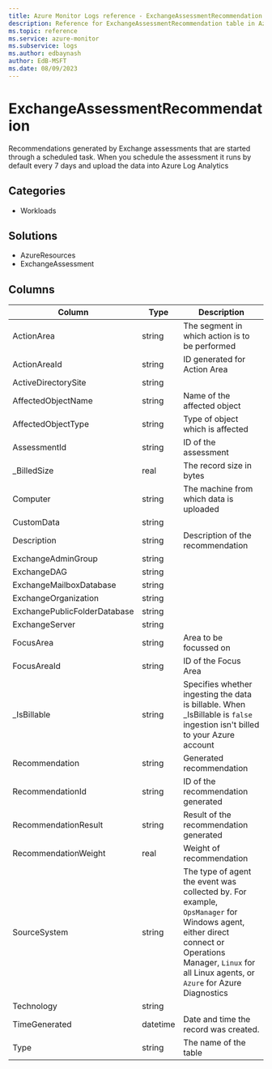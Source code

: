 ```yaml
---
title: Azure Monitor Logs reference - ExchangeAssessmentRecommendation
description: Reference for ExchangeAssessmentRecommendation table in Azure Monitor Logs.
ms.topic: reference
ms.service: azure-monitor
ms.subservice: logs
ms.author: edbaynash
author: EdB-MSFT
ms.date: 08/09/2023
---
```


# ExchangeAssessmentRecommendation

Recommendations generated by Exchange assessments that are started through a scheduled task. When you schedule the assessment it runs by default every 7 days and upload the data into Azure Log Analytics

## Categories

- Workloads
## Solutions

- AzureResources
- ExchangeAssessment




## Columns

| Column | Type | Description |
|---|---|---|
| ActionArea | string | The segment in which action is to be performed |
| ActionAreaId | string | ID generated for Action Area |
| ActiveDirectorySite | string |   |
| AffectedObjectName | string | Name of the affected object |
| AffectedObjectType | string | Type of object which is affected |
| AssessmentId | string | ID of the assessment |
| _BilledSize | real | The record size in bytes |
| Computer | string | The machine from which data is uploaded |
| CustomData | string |   |
| Description | string | Description of the recommendation |
| ExchangeAdminGroup | string |   |
| ExchangeDAG | string |   |
| ExchangeMailboxDatabase | string |   |
| ExchangeOrganization | string |   |
| ExchangePublicFolderDatabase | string |   |
| ExchangeServer | string |   |
| FocusArea | string | Area to be focussed on |
| FocusAreaId | string | ID of the Focus Area |
| _IsBillable | string | Specifies whether ingesting the data is billable. When _IsBillable is `false` ingestion isn't billed to your Azure account |
| Recommendation | string | Generated recommendation |
| RecommendationId | string | ID of the recommendation generated |
| RecommendationResult | string | Result of the recommendation generated |
| RecommendationWeight | real | Weight of recommendation |
| SourceSystem | string | The type of agent the event was collected by. For example, `OpsManager` for Windows agent, either direct connect or Operations Manager, `Linux` for all Linux agents, or `Azure` for Azure Diagnostics |
| Technology | string |   |
| TimeGenerated | datetime | Date and time the record was created. |
| Type | string | The name of the table |
